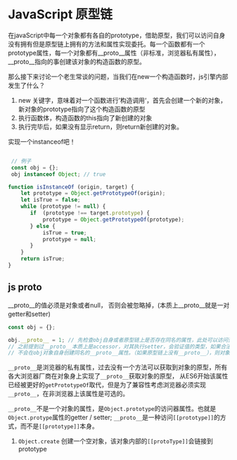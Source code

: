 # JavaScript 原型链

在javaScript中每一个对象都有各自的prototype，借助原型，我们可以访问自身没有拥有但是原型链上拥有的方法和属性实现委托。每一个函数都有一个prototype属性，每一个对象都有__proto__属性（非标准，浏览器私有属性），__proto__指向的事创建该对象的构造函数的原型。

那么接下来讨论一个老生常谈的问题，当我们在new一个构造函数时，js引擎内部发生了什么？

1. new 关键字，意味着对一个函数进行’构造调用‘，首先会创建一个新的对象，新对象的prototype指向了这个构造函数的原型
2. 执行函数体，构造函数的this指向了新创建的对象
3. 执行完毕后，如果没有显示return，则return新创建的对象。

实现一个instanceof吧！

```js

 // 例子
 const obj = {};
 obj instanceof Object; // true

function isInstanceOf (origin, target) {
    let prototype = Object.getPrototypeOf(origin);
    let isTrue = false;
    while (prototype != null) {
       if  (prototype !== target.prototype) {
           prototype = Object.getPrototypeOf(prototype);
       } else {
           isTrue = true;
           prototype = null;
       }
    }
    return isTrue;
}
```

## js __proto__

__proto__的值必须是对象或者null， 否则会被忽略掉，(本质上__proto__就是一对getter和setter)
```js
const obj = {};

obj.__proto__ = 1; // 先检查obj自身或者原型链上是否存在同名的属性，此处可以访问到原型链上的__proto__
// 之前提到过__proto__本质上是accessor，对其执行setter，会验证值的类型，如果合法，允许赋值。
// 不会在obj对象自身创建同名的__proto__属性。（如果原型链上没有__proto__），则对象自身会创建一个同名的属性。
```

`__proto__`是浏览器的私有属性，过去没有一个方法可以获取到对象的原型，所有各大浏览器厂商在对象身上实现了`__proto__`获取对象的原型，
从ES6开始该属性已经被更好的`getPrototypeOf`取代，但是为了兼容性考虑浏览器必须实现`__proto__`，在非浏览器上该属性是可选的。

`__proto__`不是一个对象的属性，是`Object.prototype`的访问器属性。也就是`Object.protype`属性的getter / setter;
`__proto__`是一种访问`[[prototype]]`的方式，而不是`[[prototype]]`本身。

1. `Object.create` 创建一个空对象，该对象内部的`[[protoType]]`会链接到prototype